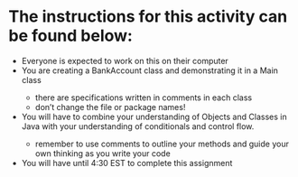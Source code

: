 <h1>The instructions for this activity can be found below:</h1>
<ul>
  <li>Everyone is expected to work on this on their computer</li>
<li>You are creating a BankAccount class and demonstrating it in a Main class</li>
<ul>
<li>there are specifications written in comments in each class</li>
<li>don’t change the file or package names!</li>
</ul>
<li>You will have to combine your understanding of Objects and Classes in Java with your understanding of conditionals and control flow.</li>
<ul>
<li>remember to use comments to outline your methods and guide your own thinking as you write your code</li>
</ul>
<li>You will have until 4:30 EST to complete this assignment</li>
</ul>
